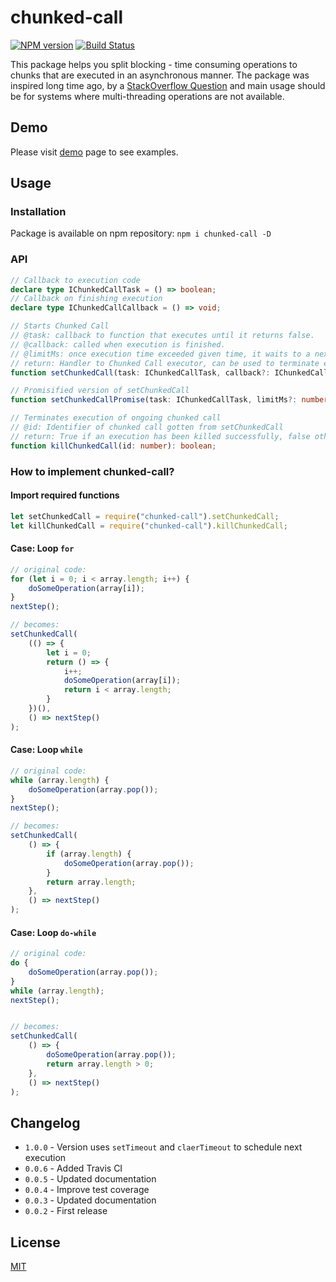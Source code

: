 # chunked-call
[![NPM version](https://img.shields.io/npm/v/chunked-call.svg)](https://www.npmjs.com/package/chunked-call) [![Build Status](https://travis-ci.org/trzecieu/chunked-call.svg?branch=master)](https://travis-ci.org/trzecieu/chunked-call)

This package helps you split blocking - time consuming operations to chunks that are executed in an asynchronous manner.
The package was inspired long time ago, by a [StackOverflow Question](https://stackoverflow.com/questions/44669648/asynchronous-callback-javascript-with-complex-calculation) and main usage should be for systems where multi-threading operations are not available. 

## Demo
Please visit [demo](https://trzecieu.github.io/chunked-call/) page to see examples.

## Usage
### Installation
Package is available on npm repository: `npm i chunked-call -D`

### API
```ts
// Callback to execution code
declare type IChunkedCallTask = () => boolean;
// Callback on finishing execution
declare type IChunkedCallCallback = () => void;

// Starts Chunked Call
// @task: callback to function that executes until it returns false. 
// @callback: called when execution is finished.
// @limitMs: once execution time exceeded given time, it waits to a next frame
// return: Handler to Chunked Call executor, can be used to terminate execution
function setChunkedCall(task: IChunkedCallTask, callback?: IChunkedCallCallback, limitMs?: number): number;

// Promisified version of setChunkedCall
function setChunkedCallPromise(task: IChunkedCallTask, limitMs?: number): Promise<void>;

// Terminates execution of ongoing chunked call
// @id: Identifier of chunked call gotten from setChunkedCall
// return: True if an execution has been killed successfully, false otherwise.
function killChunkedCall(id: number): boolean;
```

### How to implement chunked-call?
#### Import required functions
```js
let setChunkedCall = require("chunked-call").setChunkedCall;
let killChunkedCall = require("chunked-call").killChunkedCall;
```

#### Case: Loop `for`
```js
// original code:
for (let i = 0; i < array.length; i++) {
    doSomeOperation(array[i]);
}
nextStep();

// becomes:
setChunkedCall(
    (() => {
        let i = 0;
        return () => {
            i++;
            doSomeOperation(array[i]);
            return i < array.length;
        }
    })(), 
    () => nextStep()
);
```

#### Case: Loop `while`
```js
// original code:
while (array.length) {
    doSomeOperation(array.pop());
}
nextStep();

// becomes:
setChunkedCall(
    () => {
        if (array.length) {
            doSomeOperation(array.pop());
        }
        return array.length;
    }, 
    () => nextStep()
);
```

#### Case: Loop `do-while`
```js
// original code:
do {
    doSomeOperation(array.pop());
}
while (array.length);
nextStep();


// becomes:
setChunkedCall(
    () => {
        doSomeOperation(array.pop());
        return array.length > 0;
    }, 
    () => nextStep()
);
```

## Changelog
- `1.0.0` - Version uses `setTimeout` and `claerTimeout` to schedule next execution
- `0.0.6` - Added Travis CI
- `0.0.5` - Updated documentation
- `0.0.4` - Improve test coverage
- `0.0.3` - Updated documentation
- `0.0.2` - First release

## License
[MIT](LICENSE)

